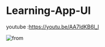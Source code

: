 # Learning-App-UI


youtube :https://youtu.be/AA7ldKB6I_I

![from](https://user-images.githubusercontent.com/71060268/144716355-89a51133-a8b5-41c5-8fd0-5b9f7044d549.png)

